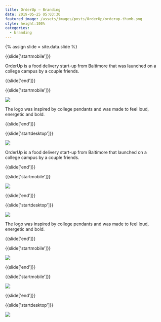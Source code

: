 ```yaml
---
title: OrderUp — Branding
date: 2019-05-25 05:03:30
featured_image: /assets/images/posts/OrderUp/orderup-thumb.png
style: height:100%
categories:
  - branding
---
```


{% assign slide = site.data.slide %}

{{slide['startmobile']}}

OrderUp is a food delivery start-up from Baltimore that was launched on a college campus by a couple friends.

{{slide['end']}}

{{slide['startmobile']}}

<div><img class='full-height' src='{{ site.url }}/assets/images/posts/OrderUp/localup-1-mobile@2x.png' /></div>

<p class='bg'>The logo was inspired by college pendants and was made to feel loud, energetic and bold.</p>

{{slide['end']}}

{{slide['startdesktop']}}

<div><img class='full-width' src='{{ site.url }}/assets/images/posts/OrderUp/localup-1@2x.png' srcset='{{ site.url }}/assets/images/posts/OrderUp/localup-1.png 1024w, {{ site.url }}/assets/images/posts/OrderUp/localup-1@2x.png 2048w, {{ site.url }}/assets/images/posts/OrderUp/localup-1@3x.png 3072w'></div>

OrderUp is a food delivery start-up from Baltimore that launched on a college campus by a couple friends.

{{slide['end']}}

{{slide['startmobile']}}

<div><img class='full-height' src='{{ site.url }}/assets/images/posts/OrderUp/localup-2-mobile@2x.png' /></div>

<p class='bg-dark'></p>

{{slide['end']}}

{{slide['startdesktop']}}

<div><img src='{{ site.url }}/assets/images/posts/OrderUp/localup-2@2x.png' srcset='{{ site.url }}/assets/images/posts/OrderUp/localup-2.png 794w, {{ site.url }}/assets/images/posts/OrderUp/localup-2@2x.png 1588w, {{ site.url }}/assets/images/posts/OrderUp/localup-2@3x.png 2382w'></div>

The logo was inspired by college pendants and was made to feel loud, energetic and bold.

{{slide['end']}}

{{slide['startmobile']}}

<div><img class='full-height' src='{{ site.url }}/assets/images/posts/OrderUp/localup-3-mobile@2x.png' /></div>

<p class='bg-dark'></p>

{{slide['end']}}

{{slide['startmobile']}}

<div><img class='full-height' src='{{ site.url }}/assets/images/posts/OrderUp/localup-4-mobile@2x.jpg' /></div>

<p class='bg-dark'></p>

{{slide['end']}}

{{slide['startdesktop']}}

<div class='row'>

<div><img src='{{ site.url }}/assets/images/posts/OrderUp/localup-3@2x.png' srcset='{{ site.url }}/assets/images/posts/OrderUp/localup-3.png 394w, {{ site.url }}/assets/images/posts/OrderUp/localup-3@2x.png 788w, {{ site.url }}/assets/images/posts/OrderUp/localup-3@3x.png 1182w'></div><!--

--><div><img src='{{ site.url }}/assets/images/posts/OrderUp/localup-4@2x.png' srcset='{{ site.url }}/assets/images/posts/OrderUp/localup-4.png 394w, {{ site.url }}/assets/images/posts/OrderUp/localup-4@2x.png 788w, {{ site.url }}/assets/images/posts/OrderUp/localup-4@3x.png 1182w'></div>

</div>

{{slide['end']}}
